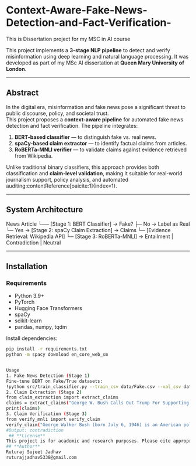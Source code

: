 # Context-Aware-Fake-News-Detection-and-Fact-Verification-
This is Dissertation project for my MSC in AI course 

This project implements a **3-stage NLP pipeline** to detect and verify misinformation using deep learning and natural language processing. It was developed as part of my MSc AI dissertation at **Queen Mary University of London**.

---

##  Abstract
In the digital era, misinformation and fake news pose a significant threat to public discourse, policy, and societal trust.  
This project proposes a **context-aware pipeline** for automated fake news detection and fact verification. The pipeline integrates:

1. **BERT-based classifier** — to distinguish fake vs. real news.  
2. **spaCy-based claim extractor** — to identify factual claims from articles.  
3. **RoBERTa-MNLI verifier** — to validate claims against evidence retrieved from Wikipedia.  

Unlike traditional binary classifiers, this approach provides both classification and **claim-level validation**, making it suitable for real-world journalism support, policy analysis, and automated auditing:contentReference[oaicite:1]{index=1}.

---

##  System Architecture
News Article
└── [Stage 1: BERT Classifier] → Fake?
├─ No → Label as Real
└─ Yes → [Stage 2: spaCy Claim Extraction] → Claims
└─ [Evidence Retrieval: Wikipedia API]
└─ [Stage 3: RoBERTa-MNLI] → Entailment | Contradiction | Neutral



---

##  Installation

### Requirements
- Python 3.9+
- PyTorch
- Hugging Face Transformers
- spaCy
- scikit-learn
- pandas, numpy, tqdm

Install dependencies:
```bash
pip install -r requirements.txt
python -m spacy download en_core_web_sm


Usage
1. Fake News Detection (Stage 1)
Fine-tune BERT on Fake/True datasets:
!python src/train_classifier.py --train_csv data/Fake.csv --val_csv data/True.csv
2. Claim Extraction (Stage 2)
from claim_extraction import extract_claims
claims = extract_claims("George W. Bush Calls Out Trump For Supporting White Supremacy")
print(claims)
3. Claim Verification (Stage 3)
from verify_mnli import verify_claim
verify_claim("George Walker Bush (born July 6, 1946) is an American politician and businessman who was the 43rd president of the United States from 2001 to 2009. A member of the Republican Party and the eldest son of the 41st president, George H. W. Bush, he served as the 46th governor of Texas from 1995 to 2000.")
#Output: contradiction
 ## **License**
This project is for academic and research purposes. Please cite appropriately if reused.
## **Author**
Ruturaj Sujeet Jadhav
ruturajjadhav5338@gmail.com
